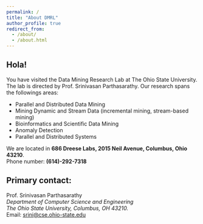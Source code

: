 ```yaml
---
permalink: /
title: "About DMRL"
author_profile: true
redirect_from: 
  - /about/
  - /about.html
---
```


## Hola!

You have visited the Data Mining Research Lab at The Ohio State University. The lab is directed by Prof. Srinivasan Parthasarathy. Our research spans the followings areas:
* Parallel and Distributed Data Mining
* Mining Dynamic and Stream Data (incremental mining, stream-based mining)
* Bioinformatics and Scientific Data Mining
* Anomaly Detection
* Parallel and Distributed Systems

We are located in **686 Dreese Labs, 2015 Neil Avenue, Columbus, Ohio 43210**.<br />
Phone number: **(614)-292-7318**

## Primary contact:
Prof. Srinivasan Parthasarathy <br />
_Department of Computer Science and Engineering_ <br />
_The Ohio State University, Columbus, OH 43210._ <br />
Email: [srini@cse.ohio-state.edu](mailto:srini@cse.ohio-state.edu)
